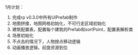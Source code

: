 1月计划：

1. 完成rp v0.3.0中所有UIPrefab制作
2. 地图拼接，地图网格初始化，不可行走区域初始化
3. 建筑配置表，配置每个建筑的Prefab和sortPoint，配置表解析类
4. 场景初始化
5. 不点击的情况下，人物按点移动逻辑
6. 动画播放逻辑，前提资源到位



